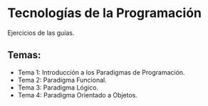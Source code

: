 # Tecnologías de la Programación
Ejercicios de las guías.

## Temas: 
* Tema 1: Introducción a los Paradigmas de Programación.
* Tema 2: Paradigma Funcional.
* Tema 3: Paradigma Lógico.
* Tema 4: Paradigma Orientado a Objetos. 
